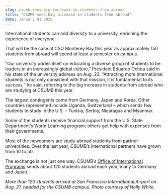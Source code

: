 ```yaml
---
slug: csumb-sees-big-increase-in-students-from-abroad
title: "CSUMB sees big increase in students from abroad"
date: January 01 2020
---
```


 
<p>
  International students can add diversity to a university, enriching the
  experience of everyone.
</p>
<p>
  That will be the case at CSU Monterey Bay this year as approximately 150
  students from abroad will spend at least a semester on campus.
</p>
<p>
  “Our university prides itself on educating a diverse group of students to be
  leaders in an increasingly global culture,” President Eduardo Ochoa said in
  his state of the university address on Aug. 22. “Attracting more international
  students is not only consistent with that mission, it is fundamental to its
  success,” he said, referring to the big increase in students from abroad who
  are studying at CSUMB this year.
</p>
<p>
  The largest contingents come from Germany, Japan and Korea. Other countries
  represented include Uganda, Switzerland – which sends few students to study in
  the U.S. – Tunisia, Serbia, Nicaragua and Myanmar.
</p>
<p>
  Some of the students receive financial support from the U.S. State
  Department’s World Learning program; others get help with expenses from their
  governments.
</p>
<p>
  Most of the newcomers are study-abroad students from partner universities.
  Over the last year, CSUMB’s international partners have grown from 10 to 50.
</p>
<p>
  The exchange is not just one way. CSUMB’s
  <a href="https://international.csumb.edu/">Office of International Programs</a>
  sends about 120 students abroad each year, many to Germany and Japan.
</p>
<p>
  <em
    >More than 120 students arrived at San Francisco International Airport on
    Aug. 21, headed for the CSUMB campus. Photo courtesy of Holly White</em
  >
</p>
 
